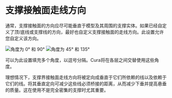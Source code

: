 支撑接触面走线方向
====
通常，支撑接触面的方向应尽可能垂直于模型及其周围的支撑实体。如果已经自定义了顶/底线或支撑线的方向，最好也自定义支撑接触面的走线方向。此设置允许您自定义该方向。

<!--screenshot {
"image_path": "support_interface_angles_0.png",
"models": [
{
"script": "plug.scad",
"transformation": ["scale(0.5)"]
}
],
"camera_position": [0, 36, 92],
"settings": {
"support_enable": true,
"support_interface_enable": true,
"support_interface_pattern": "lines",
"support_interface_angles": [0, 90]
},
"layer": 118,
"colours": 128
}-->
<!--screenshot {
"image_path": "support_interface_angles_45.png",
"models": [
{
"script": "plug.scad",
"transformation": ["scale(0.5)"]
}
],
"camera_position": [0, 36, 92],
"settings": {
"support_enable": true,
"support_interface_enable": true,
"support_interface_pattern": "lines",
"support_interface_angles": [45, 135]
},
"layer": 118,
"colours": 128
}-->
![角度为 0° 和 90°](../images/support_interface_angles_0.png)
![角度为 45° 和 135°](../images/support_interface_angles_45.png)

可以为此设置填充多个角度，以逗号分隔。Cura将在各层之间交替使用这些角度。

理想情况下，支撑界接触面走线方向将被定向成垂直于它们所依赖的线以及依赖于它们的线。将其垂直定向可减少这些线必须桥接的距离，从而减少下垂并提高悬垂的质量。这在使用不是完全密集的支撑时尤其重要。

